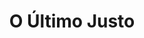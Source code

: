 ---
ref: sol-010-0045
title: "O Último Justo"
author_name: ["António Domingues"]
publisher: ["Publicações Europa América"]
year: "y1960"
origin: ["Portugal"]
formats: ["book-cover"]
disciplines: ["graphic-design"]
tags:
layout: artifact
status: ["scan"]
published: false
int_published: false
image_count:
date_added: 2023-06-16
batch:
---